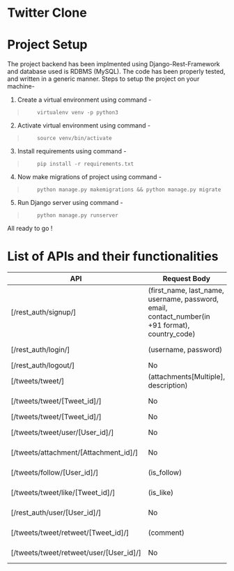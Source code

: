 # Twitter Clone
# Project Setup
The project backend has been implmented using Django-Rest-Framework and database used is RDBMS (MySQL). The code has been properly tested, and written in a generic manner.
Steps to setup the project on your machine- 
1) Create a virtual environment using command - 
>         virtualenv venv -p python3
2) Activate virtual environment using command - 
>         source venv/bin/activate
3) Install requirements using command -
>         pip install -r requirements.txt
4) Now make migrations of project using command - 
>         python manage.py makemigrations && python manage.py migrate
5) Run Django server using command - 
>         python manage.py runserver                   
All ready to go !

# List of APIs and their functionalities
API | Request Body | Method | Description | Response
|---|---|---|---|---|
| [/rest_auth/signup/] | (first_name, last_name, username, password, email, contact_number(in +91 format), country_code) | POST | User Sign up  | Authentication Token
| [/rest_auth/login/] | (username, password) | POST | User Login | Authentication Token
| [/rest_auth/logout/] | No | GET | Logout User | No
| [/tweets/tweet/] | (attachments[Multiple], description) | POST | Post tweet with attachments | Tweet
| [/tweets/tweet/[Tweet_id]/] | No | GET | Retrieve Tweet Info | Tweet
| [/tweets/tweet/[Tweet_id]/] | No | DELETE | Delete Tweet | No
| [/tweets/tweet/user/[User_id]/] | No | GET | Get list of user's tweets | [Tweets]
| [/tweets/attachment/[Attachment_id]/] | No | GET | Get attachment details | Attachment
| [/tweets/follow/[User_id]/] | (is_follow) | PUT | Follow/Unfollow a User | No
| [/tweets/tweet/like/[Tweet_id]/] | (is_like) | PUT | Like/Unlike a Tweet | No
| [/rest_auth/user/[User_id]/] | No | GET | Get user's details | User
| [/tweets/tweet/retweet/[Tweet_id]/] | (comment) | POST | Retweet a tweet | No
| [/tweets/tweet/retweet/user/[User_id]/] | No | GET | Get user's retweets | [Retweets]
